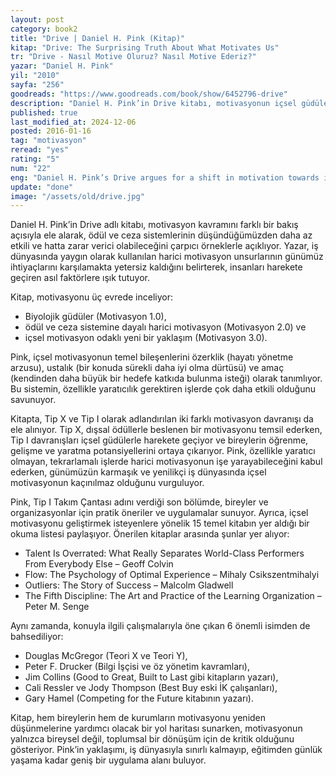 ```yaml
---
layout: post
category: book2
title: "Drive | Daniel H. Pink (Kitap)"
kitap: "Drive: The Surprising Truth About What Motivates Us"
tr: "Drive - Nasıl Motive Oluruz? Nasıl Motive Ederiz?"
yazar: "Daniel H. Pink"
yil: "2010"
sayfa: "256"
goodreads: "https://www.goodreads.com/book/show/6452796-drive"
description: "Daniel H. Pink’in Drive kitabı, motivasyonun içsel güdülere dayalı bir şekilde ele alınması gerektiğini savunarak, ödül ve ceza sisteminin sınırlarını tartışıyor. Özerklik, ustalık ve amaç gibi unsurları ön plana çıkaran bu yeni yaklaşım, bireylerin ve organizasyonların daha sürdürülebilir başarılar elde etmesine ışık tutuyor."
published: true
last_modified_at: 2024-12-06
posted: 2016-01-16
tag: "motivasyon"
reread: "yes"
rating: "5"
num: "22"
eng: "Daniel H. Pink’s Drive argues for a shift in motivation towards intrinsic drivers, challenging the traditional reward-and-punishment systems. By emphasizing autonomy, mastery, and purpose, it provides insights for individuals and organizations to achieve lasting success."
update: "done"
image: "/assets/old/drive.jpg"
---
```


Daniel H. Pink’in Drive adlı kitabı, motivasyon kavramını farklı bir bakış açısıyla ele alarak, ödül ve ceza sistemlerinin düşündüğümüzden daha az etkili ve hatta zarar verici olabileceğini çarpıcı örneklerle açıklıyor. Yazar, iş dünyasında yaygın olarak kullanılan harici motivasyon unsurlarının günümüz ihtiyaçlarını karşılamakta yetersiz kaldığını belirterek, insanları harekete geçiren asıl faktörlere ışık tutuyor.

Kitap, motivasyonu üç evrede inceliyor:

- Biyolojik güdüler (Motivasyon 1.0),
- ödül ve ceza sistemine dayalı harici motivasyon (Motivasyon 2.0) ve
- içsel motivasyon odaklı yeni bir yaklaşım (Motivasyon 3.0).

Pink, içsel motivasyonun temel bileşenlerini özerklik (hayatı yönetme arzusu), ustalık (bir konuda sürekli daha iyi olma dürtüsü) ve amaç (kendinden daha büyük bir hedefe katkıda bulunma isteği) olarak tanımlıyor. Bu sistemin, özellikle yaratıcılık gerektiren işlerde çok daha etkili olduğunu savunuyor.

Kitapta, Tip X ve Tip I olarak adlandırılan iki farklı motivasyon davranışı da ele alınıyor. Tip X, dışsal ödüllerle beslenen bir motivasyonu temsil ederken, Tip I davranışları içsel güdülerle harekete geçiyor ve bireylerin öğrenme, gelişme ve yaratma potansiyellerini ortaya çıkarıyor. Pink, özellikle yaratıcı olmayan, tekrarlamalı işlerde harici motivasyonun işe yarayabileceğini kabul ederken, günümüzün karmaşık ve yenilikçi iş dünyasında içsel motivasyonun kaçınılmaz olduğunu vurguluyor.

Pink, Tip I Takım Çantası adını verdiği son bölümde, bireyler ve organizasyonlar için pratik öneriler ve uygulamalar sunuyor. Ayrıca, içsel motivasyonu geliştirmek isteyenlere yönelik 15 temel kitabın yer aldığı bir okuma listesi paylaşıyor. Önerilen kitaplar arasında şunlar yer alıyor:

- Talent Is Overrated: What Really Separates World-Class Performers From Everybody Else – Geoff Colvin
- Flow: The Psychology of Optimal Experience – Mihaly Csikszentmihalyi
- Outliers: The Story of Success – Malcolm Gladwell
- The Fifth Discipline: The Art and Practice of the Learning Organization – Peter M. Senge

Aynı zamanda, konuyla ilgili çalışmalarıyla öne çıkan 6 önemli isimden de bahsediliyor:

- Douglas McGregor (Teori X ve Teori Y),
- Peter F. Drucker (Bilgi İşçisi ve öz yönetim kavramları),
- Jim Collins (Good to Great, Built to Last gibi kitapların yazarı),
- Cali Ressler ve Jody Thompson (Best Buy eski İK çalışanları),
- Gary Hamel (Competing for the Future kitabının yazarı).

Kitap, hem bireylerin hem de kurumların motivasyonu yeniden düşünmelerine yardımcı olacak bir yol haritası sunarken, motivasyonun yalnızca bireysel değil, toplumsal bir dönüşüm için de kritik olduğunu gösteriyor. Pink’in yaklaşımı, iş dünyasıyla sınırlı kalmayıp, eğitimden günlük yaşama kadar geniş bir uygulama alanı buluyor.
